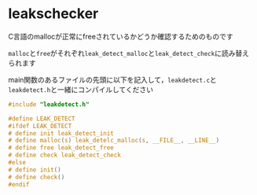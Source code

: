 # leakschecker

C言語のmallocが正常にfreeされているかどうか確認するためのものです

`malloc`と`free`がそれぞれ`leak_detect_malloc`と`leak_detect_check`に読み替えられます

main関数のあるファイルの先頭に以下を記入して，`leakdetect.c`と`leakdetect.h`と一緒にコンパイルしてください
```c
#include "leakdetect.h"

#define LEAK_DETECT
#ifdef LEAK_DETECT
# define init leak_detect_init
# define malloc(s) leak_detelc_malloc(s, __FILE__, __LINE__)
# define free leak_detect_free
# define check leak_detect_check
#else
# define init()
# define check()
#endif
```